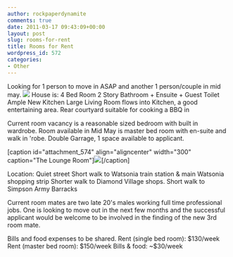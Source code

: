 ```yaml
---
author: rockpaperdynamite
comments: true
date: 2011-03-17 09:43:09+00:00
layout: post
slug: rooms-for-rent
title: Rooms for Rent
wordpress_id: 572
categories:
- Other
---
```


Looking for 1 person to move in ASAP and another 1 person/couple in mid may.
[![](http://rockpaperdynamite.files.wordpress.com/2011/03/gcp_3160-for-web1.jpg?w=300)](http://rockpaperdynamite.files.wordpress.com/2011/03/gcp_3160-for-web1.jpg)
House is:
4 Bed Room
2 Story
Bathroom + Ensuite + Guest Toilet
Ample New Kitchen
Large Living Room flows into Kitchen, a good entertaining area.
Rear courtyard suitable for cooking a BBQ in

Current room vacancy is a reasonable sized bedroom with built in wardrobe.
Room available in Mid May is master bed room with en-suite and walk in 'robe.
Double Garrage, 1 space available to applicant.

[caption id="attachment_574" align="aligncenter" width="300" caption="The Lounge Room"][![](http://rockpaperdynamite.files.wordpress.com/2011/03/gcp_3134-for-web.jpg?w=300)](http://rockpaperdynamite.files.wordpress.com/2011/03/gcp_3134-for-web.jpg)[/caption]

Location:
Quiet street
Short walk to Watsonia train station & main Watsonia shopping strip
Shorter walk to Diamond Village shops.
Short walk to Simpson Army Barracks

Current room mates are two late 20's males working full time professional jobs. One is looking to move out in the next few months and the successful applicant would be welcome to be involved in the finding of the new 3rd room mate.

Bills and food expenses to be shared.
Rent (single bed room): $130/week
Rent (master bed room): $150/week
Bills & food: ~$30/week
